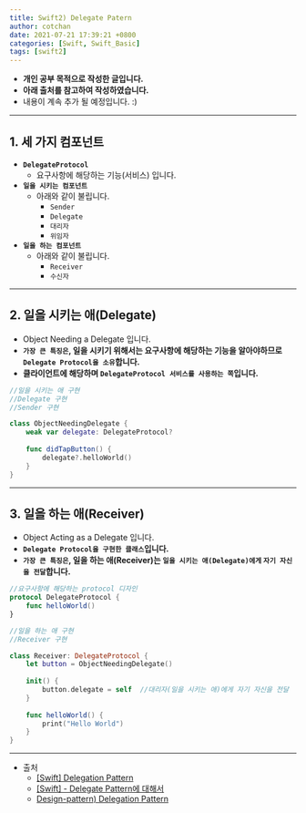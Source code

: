 ```yaml
---
title: Swift2) Delegate Patern
author: cotchan 
date: 2021-07-21 17:39:21 +0800 
categories: [Swift, Swift_Basic] 
tags: [swift2] 
---
```


+ **개인 공부 목적으로 작성한 글입니다.**
+ **아래 출처를 참고하여 작성하였습니다.**
+ 내용이 계속 추가 될 예정입니다. :)

---

## 1. 세 가지 컴포넌트

+ **`DelegateProtocol`**
  + 요구사항에 해당하는 기능(서비스) 입니다.
+ **`일을 시키는 컴포넌트`**
  + 아래와 같이 불립니다.
    + `Sender`
    + `Delegate`
    + `대리자`
    + `위임자`
+ **`일을 하는 컴포넌트`**
  + 아래와 같이 불립니다.
    + `Receiver`
    + `수신자`

---

## 2. 일을 시키는 애(Delegate)

+ Object Needing a Delegate 입니다.
+ **`가장 큰 특징은`, 일을 시키기 위해서는 요구사항에 해당하는 기능을 알아야하므로 `Delegate Protocol을 소유`합니다.**
+ **클라이언트에 해당하며 `DelegateProtocol 서비스를 사용하는 쪽`입니다.**

```swift
//일을 시키는 애 구현
//Delegate 구현
//Sender 구현

class ObjectNeedingDelegate {
    weak var delegate: DelegateProtocol?
    
    func didTapButton() {
        delegate?.helloWorld()
    }
}
```

---

## 3. 일을 하는 애(Receiver)

+ Object Acting as a Delegate 입니다.
+ **`Delegate Protocol을 구현한 클래스`입니다.**
+ **`가장 큰 특징은`, 일을 하는 애(Receiver)는 `일을 시키는 애(Delegate)에게` `자기 자신을 전달`합니다.**

```swift
//요구사항에 해당하는 protocol 디자인
protocol DelegateProtocol {
    func helloWorld()
}
```

```swift
//일을 하는 애 구현
//Receiver 구현

class Receiver: DelegateProtocol {
    let button = ObjectNeedingDelegate()
    
    init() {
        button.delegate = self  //대리자(일을 시키는 애)에게 자기 자신을 전달
    }
    
    func helloWorld() {
        print("Hello World")
    }
}
```

---

+ 출처
  + [[Swift] Delegation Pattern](https://baked-corn.tistory.com/23)
  + [[Swift] - Delegate Pattern에 대해서](https://velog.io/@iwwuf7/Swift-Delegate-Pattern%EC%97%90-%EB%8C%80%ED%95%B4%EC%84%9C)
  + [Design-pattern) Delegation Pattern](https://cotchan.github.io/posts/design-pattern-delegate-pattern/)
